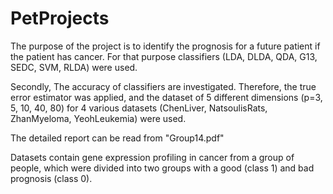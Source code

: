 # PetProjects

The purpose of the project is to identify the prognosis for a future patient
if the patient has cancer. For that purpose classifiers (LDA, DLDA, QDA, G13, SEDC,
SVM, RLDA) were used.

Secondly, The accuracy of classifiers are investigated. Therefore, the
true error estimator was applied, and the dataset of 5 different dimensions (p=3, 5, 10,
40, 80) for 4 various datasets (ChenLiver, NatsoulisRats, ZhanMyeloma,
YeohLeukemia) were used.

The detailed report can be read from "Group14.pdf"

Datasets contain gene expression profiling in cancer from a
group of people, which were divided into two groups with a good (class 1) and bad
prognosis (class 0). 

